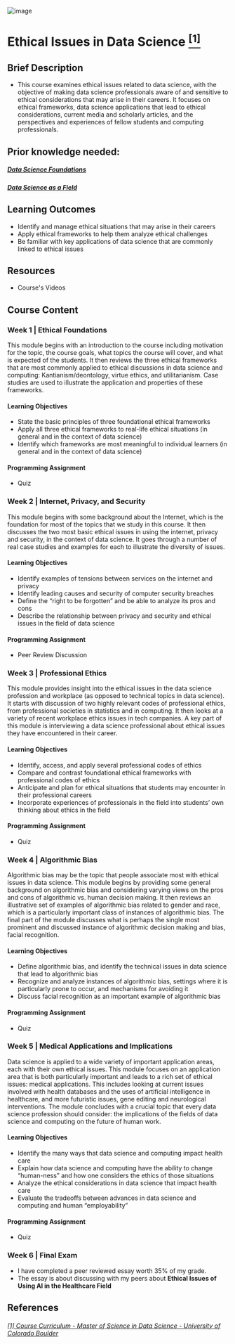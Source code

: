 ![image](https://github.com/laithrasheed/DTSA5304_Fundamentals_of_Data_Visualization/assets/124019127/031aa6ba-746d-459b-8eb0-3fdde64eac4b)

# Ethical Issues in Data Science [<sup>[1]</sup>](#reference-1)				

## Brief Description

- This course examines ethical issues related to data science, with the objective of making data science professionals aware of and sensitive to ethical considerations that may arise in their careers. It focuses on ethical frameworks, data science applications that lead to ethical considerations, current media and scholarly articles, and the perspectives and experiences of fellow students and computing professionals.


## Prior knowledge needed: 

##### [Data Science Foundations](https://github.com/laithrasheed/MSDS_Program_Private/tree/main/Data%20Science%20Foundations)
##### [Data Science as a Field](https://github.com/laithrasheed/MSDS_Program_Private/tree/main/Vital%20Skills%20for%20Data%20Science/Data%20Science%20as%20a%20Field) 

## Learning Outcomes

- Identify and manage ethical situations that may arise in their careers
- Apply ethical frameworks to help them analyze ethical challenges
- Be familiar with key applications of data science that are commonly  linked to ethical issues

## Resources

- Course's Videos

## Course Content

### Week 1 |  Ethical Foundations

This module begins with an introduction to the course including motivation for the topic, the course goals, what topics the course will cover, and what is expected of the students. It then reviews the three ethical frameworks that are most commonly applied to ethical discussions in data science and computing: Kantianism/deontology, virtue ethics, and utilitarianism. Case studies are used to illustrate the application and properties of these frameworks.

#### Learning Objectives

- State the basic principles of three foundational ethical frameworks
- Apply all three ethical frameworks to real-life ethical situations (in general and in the context of data science)
- Identify which frameworks are most meaningful to individual learners (in general and in the context of data science)

#### Programming Assignment

- Quiz

### Week 2 | Internet, Privacy, and Security

This module begins with some background about the Internet, which is the foundation for most of the topics that we study in this course. It then discusses the two most basic ethical issues in using the internet, privacy and security, in the context of data science. It goes through a number of real case studies and examples for each to illustrate the diversity of issues.

#### Learning Objectives

- Identify examples of tensions between services on the internet and privacy
- Identify leading causes and security of computer security breaches
- Define the “right to be forgotten” and be able to analyze its pros and cons
- Describe the relationship between privacy and security and ethical issues in the field of data science

#### Programming Assignment

- Peer Review Discussion

### Week 3 | Professional Ethics

This module provides insight into the ethical issues in the data science profession and workplace (as opposed to technical topics in data science). It starts with discussion of two highly relevant codes of professional ethics, from professional societies in statistics and in computing. It then looks at a variety of recent workplace ethics issues in tech companies. A key part of this module is interviewing a data science professional about ethical issues they have encountered in their career.

#### Learning Objectives

- Identify, access, and apply several professional codes of ethics
- Compare and contrast foundational ethical frameworks with professional codes of ethics
- Anticipate and plan for ethical situations that students may encounter in their professional careers
- Incorporate experiences of professionals in the field into students’ own thinking about ethics in the field

#### Programming Assignment

- Quiz



### Week 4 |   Algorithmic Bias

Algorithmic bias may be the topic that people associate most with ethical issues in data science. This module begins by providing some general background on algorithmic bias and considering varying views on the pros and cons of algorithmic vs. human decision making. It then reviews an illustrative set of examples of algorithmic bias related to gender and race, which is a particularly important class of instances of algorithmic bias. The final part of the module discusses what is perhaps the single most prominent and discussed instance of algorithmic decision making and bias, facial recognition.

#### Learning Objectives

- Define algorithmic bias, and identify the technical issues in data science that lead to algorithmic bias
- Recognize and analyze instances of algorithmic bias, settings where it is particularly prone to occur, and mechanisms for avoiding it
- Discuss facial recognition as an important example of algorithmic bias

#### Programming Assignment

- Quiz

### Week 5 |   Medical Applications and Implications

Data science is applied to a wide variety of important application areas, each with their own ethical issues. This module focuses on an application area that is both particularly important and leads to a rich set of ethical issues: medical applications. This includes looking at current issues involved with health databases and the uses of artificial intelligence in healthcare, and more futuristic issues, gene editing and neurological interventions. The module concludes with a crucial topic that every data science profession should consider: the implications of the fields of data science and computing on the future of human work.

#### Learning Objectives

- Identify the many ways that data science and computing impact health care
- Explain how data science and computing have the ability to change “human-ness” and how one considers the ethics of those situations
- Analyze the ethical considerations in data science that impact health care
- Evaluate the tradeoffs between advances in data science and computing and human “employability”

#### Programming Assignment

- Quiz

### Week 6 |  Final Exam

- I have completed a peer reviewed essay worth 35% of my grade.
- The essay is about discussing with my peers about **Ethical Issues of Using AI in the Healthcare Field**



## References
###### <a name="reference-1"></a>[[1] Course Curriculum - Master of Science in Data Science - University of Colorado Boulder](https://www.colorado.edu/program/data-science/coursera/curriculum/dtsa5303)
